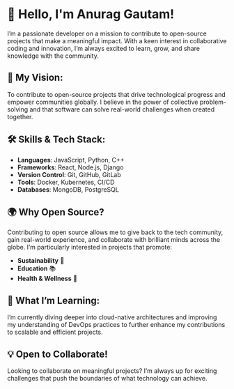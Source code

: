# 👋 Hello, I'm Anurag Gautam!

I’m a passionate developer on a mission to contribute to open-source projects that make a meaningful impact. With a keen interest in collaborative coding and innovation, I’m always excited to learn, grow, and share knowledge with the community.

## 🚀 My Vision:
To contribute to open-source projects that drive technological progress and empower communities globally. I believe in the power of collective problem-solving and that software can solve real-world challenges when created together.

## 🛠️ Skills & Tech Stack:
- **Languages**: JavaScript, Python, C++
- **Frameworks**: React, Node.js, Django
- **Version Control**: Git, GitHub, GitLab
- **Tools**: Docker, Kubernetes, CI/CD
- **Databases**: MongoDB, PostgreSQL

## 🌍 Why Open Source?
Contributing to open source allows me to give back to the tech community, gain real-world experience, and collaborate with brilliant minds across the globe. I’m particularly interested in projects that promote:
- **Sustainability** 🌱
- **Education** 📚
- **Health & Wellness** 🏥

## 🌱 What I’m Learning:
I’m currently diving deeper into cloud-native architectures and improving my understanding of DevOps practices to further enhance my contributions to scalable and efficient projects.

## 💡 Open to Collaborate!
Looking to collaborate on meaningful projects? I’m always up for exciting challenges that push the boundaries of what technology can achieve.
